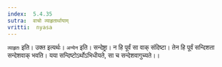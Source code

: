 ```yaml
---
index:  5.4.35
sutra:  वाचो व्याहृतार्थायाम्
vritti:  nyasa
---
```



`व्याहृतः` इति। उक्त इत्यर्थः। `अन्येन` इति। सन्देष्ट्रा। न हि पूर्वं सा वाक् संदिष्टा। तेन हि पूर्वं सन्दिशता सन्देशवाक् भवति। यया सन्दिष्टोऽर्थोऽभिधीयते, सा च सन्देशवागुच्यते।।

